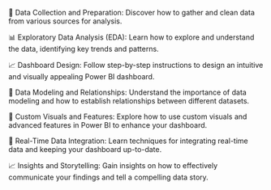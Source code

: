 🏅 Data Collection and Preparation: Discover how to gather and clean data from various sources for analysis.

📊 Exploratory Data Analysis (EDA): Learn how to explore and understand the data, identifying key trends and patterns.

📈 Dashboard Design: Follow step-by-step instructions to design an intuitive and visually appealing Power BI dashboard.

🔗 Data Modeling and Relationships: Understand the importance of data modeling and how to establish relationships between different datasets.

🎨 Custom Visuals and Features: Explore how to use custom visuals and advanced features in Power BI to enhance your dashboard.

📅 Real-Time Data Integration: Learn techniques for integrating real-time data and keeping your dashboard up-to-date.

📈 Insights and Storytelling: Gain insights on how to effectively communicate your findings and tell a compelling data story.
